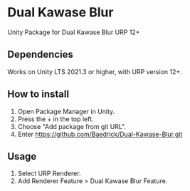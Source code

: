 # Dual Kawase Blur
Unity Package for Dual Kawase Blur URP 12+

## Dependencies
Works on Unity LTS 2021.3 or higher, with URP version 12+.

## How to install
1. Open Package Manager in Unity.
2. Press the + in the top left.
3. Choose "Add package from git URL".
4. Enter https://github.com/Baedrick/Dual-Kawase-Blur.git

## Usage
1. Select URP Renderer.
2. Add Renderer Feature > Dual Kawase Blur Feature.
